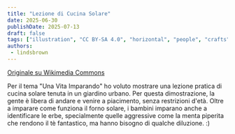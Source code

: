 ```yaml
---
title: "Lezione di Cucina Solare"
date: 2025-06-30
publishDate: 2025-07-13
draft: false
tags: ["illustration", "CC BY-SA 4.0", "horizontal", "people", "crafts", "solar", "education", "2025-collab"]
authors:
 - lindsbrown
---
```


[Originale su Wikimedia Commons](https://commons.wikimedia.org/wiki/File:Solar_Cooking_Class_-_Solarpunk_Art_Collab_2025.jpg)

Per il tema "Una Vita Imparando" ho voluto mostrare una lezione pratica di cucina solare tenuta in un giardino urbano. Per questa dimostrazione, la gente è libera di andare e venire a piacimento, senza restrizioni d'età. Oltre a imparare come funziona il forno solare, i bambini imparano anche a identificare le erbe, specialmente quelle aggressive come la menta piperita che rendono il tè fantastico, ma hanno bisogno di qualche diluzione. :)
